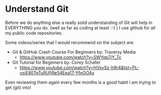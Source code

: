 # Understand Git


Before we do anything else a really solid understanding of Git will help in EVERYTHING you do.  (well as far as coding at least :-) )  I use github for all my public code repositories.

Some videos/series that I would recommend on the subject are: 

* Git & GitHub Crash Course For Beginners   by: Traversy Media
    * https://www.youtube.com/watch?v=SWYqp7iY_Tc
* Git Tutorial for Beginners    by: Corey Schafer
    * https://www.youtube.com/watch?v=HVsySz-h9r4&list=PL-osiE80TeTuRUfjRe54Eea17-YfnOOAx

Even reviewing them again every few months is a good habit I am trying to get (git) into!